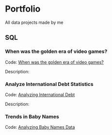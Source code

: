 # Portfolio
All data projects made by me


## SQL

### When was the golden era of video games?

Code: [When was the golden era of video games?](video_games.sql)

Description: 

### Analyze International Debt Statistics

Code: [Analyzing International Debt](international_debt.sql)

Description: 

### Trends in Baby Names

Code: [Analyzing Baby Names Data](baby_names.sql)
